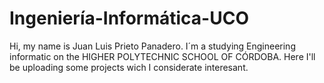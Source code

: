 # Ingeniería-Informática-UCO
Hi, my name is Juan Luis Prieto Panadero. I´m a studying Engineering informatic on the HIGHER POLYTECHNIC SCHOOL OF CÓRDOBA.
Here I'll be uploading some projects wich I considerate interesant.
